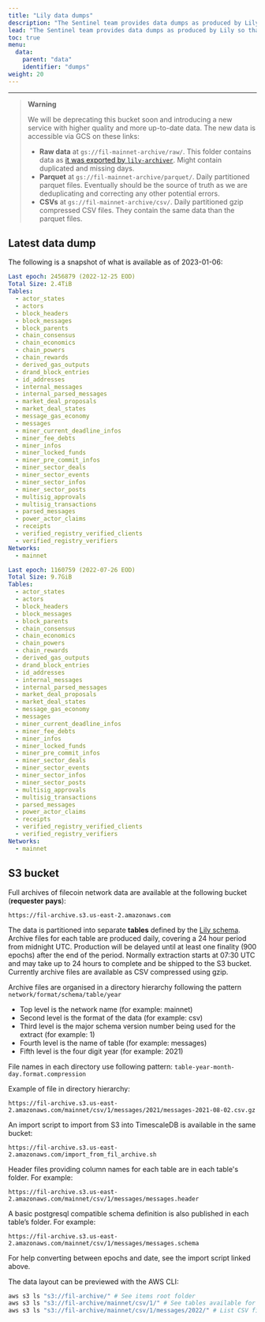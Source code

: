 ```yaml
---
title: "Lily data dumps"
description: "The Sentinel team provides data dumps as produced by Lily so that users do not need to re-process the Filecoin chain (a slow process)."
lead: "The Sentinel team provides data dumps as produced by Lily so that users do not need to re-process the Filecoin chain (a slow process). The dumps can be imported into your database or tooling of choice."
toc: true
menu:
  data:
    parent: "data"
    identifier: "dumps"
weight: 20
---
```


---

> **Warning**
> 
> We will be deprecating this bucket soon and introducing a new service with higher quality and more up-to-date data.
> The new data is accessible via GCS on these links: 
>   - **Raw data** at `gs://fil-mainnet-archive/raw/`. This folder contains data as [it was exported by `lily-archiver`](https://github.com/filecoin-project/lily-archiver/). Might contain duplicated and missing days.
>   - **Parquet** at `gs://fil-mainnet-archive/parquet/`. Daily partitioned parquet files. Eventually should be the source of truth as we are deduplicating and correcting any other potential errors.
>   - **CSVs** at `gs://fil-mainnet-archive/csv/`. Daily partitioned gzip compressed CSV files. They contain the same data than the parquet files.

## Latest data dump

The following is a snapshot of what is available as of 2023-01-06:

```yaml
Last epoch: 2456879 (2022-12-25 EOD)
Total Size: 2.4TiB
Tables:
  - actor_states
  - actors
  - block_headers
  - block_messages
  - block_parents
  - chain_consensus
  - chain_economics
  - chain_powers
  - chain_rewards
  - derived_gas_outputs
  - drand_block_entries
  - id_addresses
  - internal_messages
  - internal_parsed_messages
  - market_deal_proposals
  - market_deal_states
  - message_gas_economy
  - messages
  - miner_current_deadline_infos
  - miner_fee_debts
  - miner_infos
  - miner_locked_funds
  - miner_pre_commit_infos
  - miner_sector_deals
  - miner_sector_events
  - miner_sector_infos
  - miner_sector_posts
  - multisig_approvals
  - multisig_transactions
  - parsed_messages
  - power_actor_claims
  - receipts
  - verified_registry_verified_clients
  - verified_registry_verifiers
Networks:
  - mainnet
```

```yaml
Last epoch: 1160759 (2022-07-26 EOD)
Total Size: 9.7GiB
Tables:
  - actor_states
  - actors
  - block_headers
  - block_messages
  - block_parents
  - chain_consensus
  - chain_economics
  - chain_powers
  - chain_rewards
  - derived_gas_outputs
  - drand_block_entries
  - id_addresses
  - internal_messages
  - internal_parsed_messages
  - market_deal_proposals
  - market_deal_states
  - message_gas_economy
  - messages
  - miner_current_deadline_infos
  - miner_fee_debts
  - miner_infos
  - miner_locked_funds
  - miner_pre_commit_infos
  - miner_sector_deals
  - miner_sector_events
  - miner_sector_infos
  - miner_sector_posts
  - multisig_approvals
  - multisig_transactions
  - parsed_messages
  - power_actor_claims
  - receipts
  - verified_registry_verified_clients
  - verified_registry_verifiers
Networks:
  - mainnet
```


## S3 bucket

Full archives of filecoin network data are available at the following bucket (**requester pays**):

`https://fil-archive.s3.us-east-2.amazonaws.com`

The data is partitioned into separate **tables** defined by the [Lily schema](https://github.com/filecoin-project/lily/tree/master/schemas).
Archive files for each table are produced daily, covering a 24 hour period from midnight UTC. 
Production will be delayed until at least one finality (900 epochs) after the end of the period. 
Normally extraction starts at 07:30 UTC and may take up to 24 hours to complete and be shipped to the S3 bucket. 
Currently archive files are available as CSV compressed using gzip.

Archive files are organised in a directory hierarchy following the pattern `network/format/schema/table/year`

 - Top level is the network name (for example: mainnet)
 - Second level is the format of the data (for example: csv)
 - Third level is the major schema version number being used for the extract (for example: 1)
 - Fourth level is the name of table (for example: messages)
 - Fifth level is the four digit year (for example: 2021)

File names in each directory use following pattern: `table-year-month-day.format.compression`

Example of file in directory hierarchy: 

`https://fil-archive.s3.us-east-2.amazonaws.com/mainnet/csv/1/messages/2021/messages-2021-08-02.csv.gz`

An import script to import from S3 into TimescaleDB is available in the same
bucket: 

`https://fil-archive.s3.us-east-2.amazonaws.com/import_from_fil_archive.sh`


Header files providing column names for each table are in each table's folder. For example:

`https://fil-archive.s3.us-east-2.amazonaws.com/mainnet/csv/1/messages/messages.header`

A basic postgresql compatible schema definition is also published in each table’s folder. 
For example:

`https://fil-archive.s3.us-east-2.amazonaws.com/mainnet/csv/1/messages/messages.schema`

For help converting between epochs and date, see the import script linked above.

The data layout can be previewed with the AWS CLI:

```sh 
aws s3 ls "s3://fil-archive/" # See items root folder
aws s3 ls "s3://fil-archive/mainnet/csv/1/" # See tables available for schema version 1
aws s3 ls "s3://fil-archive/mainnet/csv/1/messages/2022/" # List CSV files for messages table in 2022.
```
